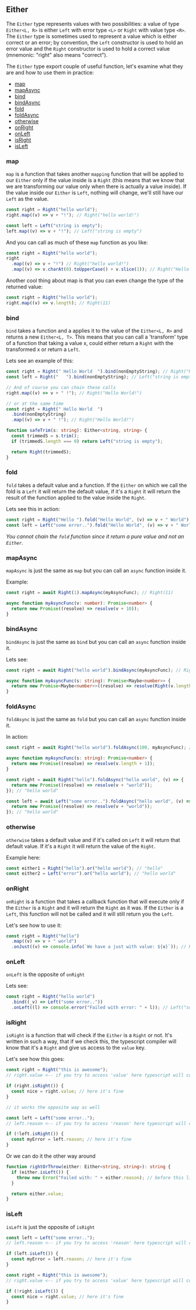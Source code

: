 ## Either

The `Either` type represents values with two possibilities: a value of type `Either<L, R>` is either `Left` with error type `<L>` or `Right` with value type `<R>`. The `Either` type is sometimes used to represent a value which is either correct or an error; by convention, the `Left` constructor is used to hold an error value and the `Right` constructor is used to hold a correct value (mnemonic: "right" also means "correct").

The `Either` type export couple of useful function, let's examine what they are and how to use them in practice:

- [map](#map)
- [mapAsync](#mapasync)
- [bind](#bind)
- [bindAsync](#bindasync)
- [fold](#fold)
- [foldAsync](#foldasync)
- [otherwise](#otherwise)
- [onRight](#onright)
- [onLeft](#onleft)
- [isRight](#isright)
- [isLeft](#isleft)

### map

`map` is a function that takes another `mapping` function that will be applied to our `Either` only if the value inside is a `Right` (this means that we know that we are transforming our value only when there is actually a value inside). If the value inside our `Either` is `Left`, nothing will change, we'll still have our `Left` as the value.

```ts
const right = Right("hello world");
right.map((v) => v + "!"); // Right("hello world!")

const left = Left("string is empty");
left.map((v) => v + "!"); // Left("string is empty")
```

And you can call as much of these `map` function as you like:

```ts
const right = Right("hello world");
right
  .map((v) => v + "!") // Right("hello world!")
  .map((v) => v.charAt(0).toUpperCase() + v.slice(1)); // Right("Hello world!")
```

Another cool thing about map is that you can even change the type of the returned value:

```ts
const right = Right("hello world");
right.map((v) => v.length); // Right(11)
```

### bind

`bind` takes a function and a applies it to the value of the `Either<L, R>` and returns a new `Either<L, T>`. This means that you can call a 'transform' type of a function that taking a value x, could either return a `Right` with the transformed x or return a `Left`.

Lets see an example of this:

```ts
const right = Right(" Hello World  ").bind(nonEmptyString); // Right("Hello World")
const left = Right("   ").bind(nonEmptyString); // Left("string is empty)

// And of course you can chain these calls
right.map((v) => v + " !"); // Right("Hello World!")

// or at the same time
const right = Right(" Hello World  ")
  .bind(nonEmptyString)
  .map((v) => v + " !"); // Right("Hello World!")

function safeTrim(s: string): Either<string, string> {
  const trimmedS = s.trim();
  if (trimmedS.length === 0) return Left("string is empty");

  return Right(trimmedS);
}
```

### fold

`fold` takes a default value and a function. If the `Either` on which we call the fold is a `Left` it will return the default value, if it's a `Right` it will return the result of the function applied to the value inside the `Right`.

Lets see this in action:

```ts
const right = Right("Hello ").fold("Hello World", (v) => v + " World"); // "Hello World"
const left = Left("some error..").fold("Hello World", (v) => v + " World"); // "some error.."
```

_You cannot chain the `fold` function since it return a pure value and not an `Either`._

### mapAsync

`mapAsync` is just the same as `map` but you can call an `async` function inside it.

Example:

```ts
const right = await Right(1).mapAsync(myAsyncFunc); // Right(11)

async function myAsyncFunc(v: number): Promise<number> {
  return new Promise((resolve) => resolve(v + 10));
}
```

### bindAsync

`bindAsync` is just the same as `bind` but you can call an `async` function inside it.

Lets see:

```ts
const right = await Right("hello world").bindAsync(myAsyncFunc); // Right(12)

async function myAsyncFunc(s: string): Promise<Maybe<number>> {
  return new Promise<Maybe<number>>((resolve) => resolve(Right(v.length + 1)));
}
```

### foldAsync

`foldAsync` is just the same as `fold` but you can call an `async` function inside it.

In action:

```ts
const right = await Right("hello world").foldAsync(100, myAsyncFunc); // 12

async function myAsyncFunc(s: string): Promise<number> {
  return new Promise((resolve) => resolve(v.length + 1));
}

const right = await Right("hello").foldAsync("hello world", (v) => {
  return new Promise((resolve) => resolve(v + "world"));
}); // "hello world"

const left = await Left("some error..").foldAsync("hello world", (v) => {
  return new Promise((resolve) => resolve(v + "world"));
}); // "hello world"
```

### otherwise

`otherwise` takes a default value and if it's called on `Left` it will return that default value. If it's a `Right` it will return the value of the `Right`.

Example here:

```ts
const either1 = Right("hello").or("hello world"); // "hello"
const either2 = Left("error").or("hello world"); // "hello world"
```

### onRight

`onRight` is a function that takes a callback function that will execute only if the `Either` is a `Right` and it will return the `Right` as it was. If the `Either` is a `Left`, this function will not be called and it will still return you the `Left`.

Let's see how to use it:

```ts
const right = Right("hello")
  .map((v) => v + " world")
  .onJust((v) => console.info(`We have a just with value: ${v}`)); // Right("hello world")
```

### onLeft

`onLeft` is the opposite of `onRight`

Lets see:

```ts
const right = Right("hello world")
  .bind((_v) => Left("some error.."))
  .onLeft((l) => console.error("Failed with error: " + l)); // Left("some error..")
```

### isRight

`isRight` is a function that will check if the `Either` is a `Right` or not. It's written in such a way, that if we check this, the typescript compiler will know that it's a `Right` and give us access to the `value` key.

Let's see how this goes:

```ts
const right = Right("this is awesome");
// right.value <-- if you try to access 'value' here typescript will complain

if (right.isRight()) {
  const nice = right.value; // here it's fine
}

// it works the opposite way as well

const left = Left("some error..");
// left.reason <-- if you try to access 'reason' here typescript will complain

if (!left.isRight()) {
  const myError = left.reason; // here it's fine
}
```

Or we can do it the other way around

```ts
function rightOrThrow(either: Either<string, string>): string {
  if (either.isLeft()) {
    throw new Error("Failed with: " + either.reason); // before this line we cannot access `value` field
  }

  return either.value;
}
```

### isLeft

`isLeft` is just the opposite of `isRight`

```ts
const left = Left("some error..");
// left.reason <-- if you try to access 'reason' here typescript will complain

if (left.isLeft()) {
  const myError = left.reason; // here it's fine
}

const right = Right("this is awesome");
// right.value <-- if you try to access 'value' here typescript will complain

if (!right.isLeft()) {
  const nice = right.value; // here it's fine
}
```
